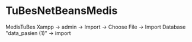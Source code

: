 # TuBesNetBeansMedis
MedisTuBes
Xampp -> admin -> Import -> Choose File -> Import Database "data_pasien (1)" -> import
